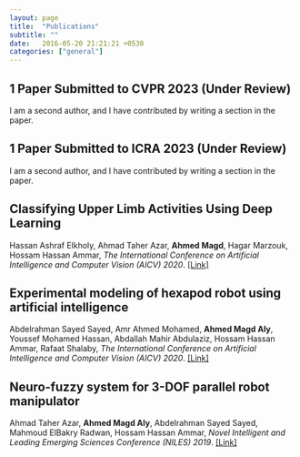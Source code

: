 ```yaml
---
layout: page
title:  "Publications"
subtitle: ""
date:   2016-05-20 21:21:21 +0530
categories: ["general"]
---
```


## 1 Paper Submitted to CVPR 2023 (Under Review)
I am a second author, and I have contributed by writing a section in the paper.

## 1 Paper Submitted to ICRA 2023 (Under Review)
I am a second author, and I have contributed by writing a section in the paper.

## Classifying Upper Limb Activities Using Deep Learning
Hassan Ashraf Elkholy, Ahmad Taher Azar, **Ahmed Magd**, Hagar Marzouk, Hossam Hassan Ammar, <em>The International Conference on Artificial Intelligence and Computer Vision (AICV) 2020</em>. [[Link]][Link1]

[Link1]: https://link.springer.com/chapter/10.1007/978-3-030-44289-7_26

## Experimental modeling of hexapod robot using artificial intelligence
Abdelrahman Sayed Sayed, Amr Ahmed Mohamed, **Ahmed Magd Aly**, Youssef Mohamed Hassan, Abdallah Mahir Abdulaziz, Hossam Hassan Ammar, Rafaat Shalaby, <em>The International Conference on Artificial Intelligence and Computer Vision (AICV) 2020</em>. [[Link]][Link2]

[Link2]: https://link.springer.com/chapter/10.1007/978-3-030-44289-7_3

## Neuro-fuzzy system for 3-DOF parallel robot manipulator
Ahmad Taher Azar, **Ahmed Magd Aly**, Abdelrahman Sayed Sayed, Mahmoud ElBakry Radwan, Hossam Hassan Ammar, <em>Novel Intelligent and Leading Emerging Sciences Conference (NILES) 2019</em>. [[Link]][Link3]

[Link3]: https://ieeexplore.ieee.org/abstract/document/8909333/
